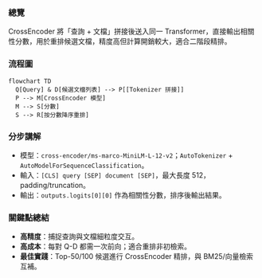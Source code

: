 ### 總覽
CrossEncoder 將「查詢 + 文檔」拼接後送入同一 Transformer，直接輸出相關性分數，用於重排候選文檔，精度高但計算開銷較大，適合二階段精排。

### 流程圖
```mermaid
flowchart TD
  Q[Query] & D[候選文檔列表] --> P[[Tokenizer 拼接]]
  P --> M[CrossEncoder 模型]
  M --> S[分數]
  S --> R[按分數降序重排]
```

### 分步講解
- 模型：`cross-encoder/ms-marco-MiniLM-L-12-v2`；`AutoTokenizer` + `AutoModelForSequenceClassification`。
- 輸入：`[CLS] query [SEP] document [SEP]`，最大長度 512，padding/truncation。
- 輸出：`outputs.logits[0][0]` 作為相關性分數，排序後輸出結果。

### 關鍵點總結
- **高精度**：捕捉查詢與文檔細粒度交互。
- **高成本**：每對 Q-D 都需一次前向；適合重排非初檢索。
- **最佳實踐**：Top-50/100 候選進行 CrossEncoder 精排，與 BM25/向量檢索互補。


